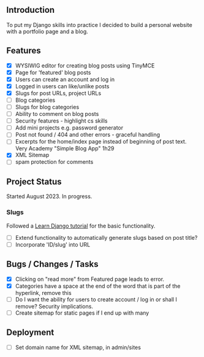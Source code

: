 ## Introduction
To put my Django skills into practice I decided to build a personal website with a portfolio page and a blog.

## Features
* [x] WYSIWIG editor for creating blog posts using TinyMCE
* [x] Page for 'featured' blog posts 
* [x] Users can create an account and log in 
* [x] Logged in users can like/unlike posts 
* [x] Slugs for post URLs, project URLs
* [ ] Blog categories
* [ ] Slugs for blog categories
* [ ] Ability to comment on blog posts
* [ ] Security features - highlight cs skills
* [ ] Add mini projects e.g. password generator
* [ ] Post not found / 404 and other errors - graceful handling
* [ ] Excerpts for the home/index page instead of beginning of post text. Very Academy "Simple Blog App" 1h29
* [x] XML Sitemap
* [ ] spam protection for comments

## Project Status
Started August 2023. In progress.

### Slugs
Followed a [Learn Django tutorial](https://learndjango.com/tutorials/django-slug-tutorial) for the basic functionality. 
* [ ] Extend functionality to automatically generate slugs based on post title?
* [ ] Incorporate 'ID/slug' into URL

## Bugs / Changes / Tasks
* [x] Clicking on "read more" from Featured page leads to error.
* [x] Categories have a space at the end of the word that is part of the hyperlink, remove this
* [ ] Do I want the ability for users to create account / log in or shall I remove? Security implications.
* [ ] Create sitemap for static pages if I end up with many

## Deployment
* [ ] Set domain name for XML sitemap, in admin/sites